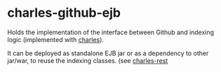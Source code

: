 # charles-github-ejb

Holds the implementation of the interface between Github and indexing logic (implemented with [charles](https://github.com/amihaiemil/charles)).

It can be deployed as standalone EJB jar or as a dependency to other jar/war, to reuse the indexing classes. (see [charles-rest](https://github.com/amihaiemil/charles-rest)

